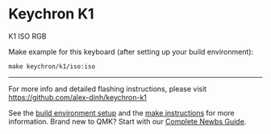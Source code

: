 # Keychron K1

K1 ISO RGB

Make example for this keyboard (after setting up your build environment):

    make keychron/k1/iso:iso

* * *
For more info and detailed flashing instructions, please visit https://github.com/alex-dinh/keychron-k1

See the [build environment setup](https://docs.qmk.fm/#/getting_started_build_tools) and the [make instructions](https://docs.qmk.fm/#/getting_started_make_guide) for more information. Brand new to QMK? Start with our [Complete Newbs Guide](https://docs.qmk.fm/#/newbs).
